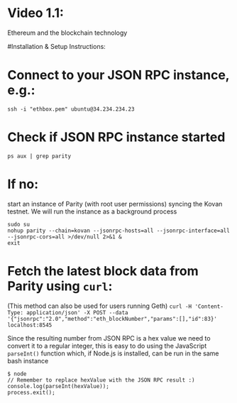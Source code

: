 # Video 1.1: 
Ethereum and the blockchain technology

#Installation & Setup Instructions:

# Connect to your JSON RPC instance, e.g.:
`ssh -i "ethbox.pem" ubuntu@34.234.234.23`

# Check if JSON RPC instance started
`ps aux | grep parity`

# If no: 
start an instance of Parity (with root user permissions) syncing the Kovan testnet. We will run the instance as a background process
```
sudo su
nohup parity --chain=kovan --jsonrpc-hosts=all --jsonrpc-interface=all --jsonrpc-cors=all >/dev/null 2>&1 &
exit
```

# Fetch the latest block data from Parity using `curl`:
(This method can also be used for users running Geth)
`curl -H 'Content-Type: application/json' -X POST --data '{"jsonrpc":"2.0","method":"eth_blockNumber","params":[],"id":83}' localhost:8545`

Since the resulting number from JSON RPC is a hex value we need to convert it to a regular integer, this is easy to do using the JavaScript `parseInt()` function which, if Node.js is installed, can be run in the same bash instance
```
$ node
// Remember to replace hexValue with the JSON RPC result :)
console.log(parseInt(hexValue));
process.exit();
```
